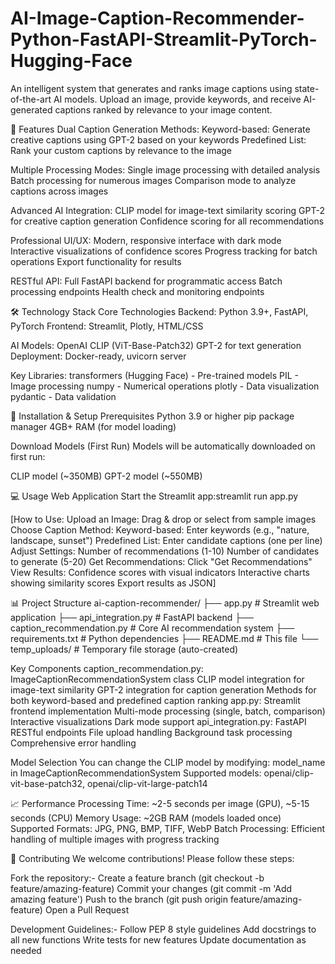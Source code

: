 # AI-Image-Caption-Recommender-Python-FastAPI-Streamlit-PyTorch-Hugging-Face

An intelligent system that generates and ranks image captions using state-of-the-art AI models. Upload an image, provide keywords, and receive AI-generated captions ranked by relevance to your image content.

🌟 Features
Dual Caption Generation Methods:
Keyword-based: Generate creative captions using GPT-2 based on your keywords
Predefined List: Rank your custom captions by relevance to the image

Multiple Processing Modes:
Single image processing with detailed analysis
Batch processing for numerous images
Comparison mode to analyze captions across images


Advanced AI Integration:
CLIP model for image-text similarity scoring
GPT-2 for creative caption generation
Confidence scoring for all recommendations

Professional UI/UX:
Modern, responsive interface with dark mode
Interactive visualizations of confidence scores
Progress tracking for batch operations
Export functionality for results

RESTful API:
Full FastAPI backend for programmatic access
Batch processing endpoints
Health check and monitoring endpoints

🛠️ Technology Stack
Core Technologies
Backend: Python 3.9+, FastAPI, PyTorch
Frontend: Streamlit, Plotly, HTML/CSS

AI Models:
OpenAI CLIP (ViT-Base-Patch32)
GPT-2 for text generation
Deployment: Docker-ready, uvicorn server

Key Libraries:
transformers (Hugging Face) - Pre-trained models
PIL - Image processing
numpy - Numerical operations
plotly - Data visualization
pydantic - Data validation

🚀 Installation & Setup
Prerequisites
Python 3.9 or higher
pip package manager
4GB+ RAM (for model loading)

Download Models (First Run)
Models will be automatically downloaded on first run:

CLIP model (~350MB)
GPT-2 model (~550MB)

💻 Usage
Web Application
Start the Streamlit app:streamlit run app.py

[How to Use:
Upload an Image: Drag & drop or select from sample images
Choose Caption Method:
Keyword-based: Enter keywords (e.g., "nature, landscape, sunset")
Predefined List: Enter candidate captions (one per line)
Adjust Settings:
Number of recommendations (1-10)
Number of candidates to generate (5-20)
Get Recommendations: Click "Get Recommendations"
View Results:
Confidence scores with visual indicators
Interactive charts showing similarity scores
Export results as JSON]


📊 Project Structure
ai-caption-recommender/
├── app.py                     # Streamlit web application
├── api_integration.py         # FastAPI backend
├── caption_recommendation.py  # Core AI recommendation system
├── requirements.txt          # Python dependencies
├── README.md                 # This file
└── temp_uploads/             # Temporary file storage (auto-created)



Key Components
caption_recommendation.py:
        ImageCaptionRecommendationSystem class
        CLIP model integration for image-text similarity
        GPT-2 integration for caption generation
        Methods for both keyword-based and predefined caption ranking
app.py:
      Streamlit frontend implementation
      Multi-mode processing (single, batch, comparison)
      Interactive visualizations
        Dark mode support
api_integration.py:
      FastAPI RESTful endpoints
      File upload handling
      Background task processing
      Comprehensive error handling


Model Selection
You can change the CLIP model by modifying:
model_name in ImageCaptionRecommendationSystem
Supported models: openai/clip-vit-base-patch32, openai/clip-vit-large-patch14


📈 Performance
Processing Time: ~2-5 seconds per image (GPU), ~5-15 seconds (CPU)
Memory Usage: ~2GB RAM (models loaded once)
Supported Formats: JPG, PNG, BMP, TIFF, WebP
Batch Processing: Efficient handling of multiple images with progress tracking


🤝 Contributing
We welcome contributions! Please follow these steps:

Fork the repository:-
Create a feature branch (git checkout -b feature/amazing-feature)
Commit your changes (git commit -m 'Add amazing feature')
Push to the branch (git push origin feature/amazing-feature)
Open a Pull Request


Development Guidelines:-
Follow PEP 8 style guidelines
Add docstrings to all new functions
Write tests for new features
Update documentation as needed
